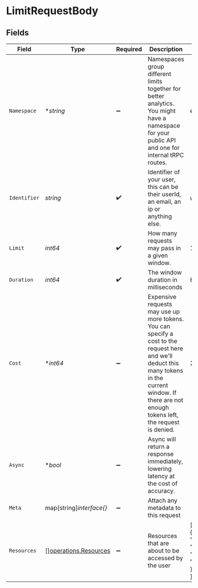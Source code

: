 # LimitRequestBody


## Fields

| Field                                                                                                                                                                                                      | Type                                                                                                                                                                                                       | Required                                                                                                                                                                                                   | Description                                                                                                                                                                                                | Example                                                                                                                                                                                                    |
| ---------------------------------------------------------------------------------------------------------------------------------------------------------------------------------------------------------- | ---------------------------------------------------------------------------------------------------------------------------------------------------------------------------------------------------------- | ---------------------------------------------------------------------------------------------------------------------------------------------------------------------------------------------------------- | ---------------------------------------------------------------------------------------------------------------------------------------------------------------------------------------------------------- | ---------------------------------------------------------------------------------------------------------------------------------------------------------------------------------------------------------- |
| `Namespace`                                                                                                                                                                                                | **string*                                                                                                                                                                                                  | :heavy_minus_sign:                                                                                                                                                                                         | Namespaces group different limits together for better analytics. You might have a namespace for your public API and one for internal tRPC routes.                                                          | email.outbound                                                                                                                                                                                             |
| `Identifier`                                                                                                                                                                                               | *string*                                                                                                                                                                                                   | :heavy_check_mark:                                                                                                                                                                                         | Identifier of your user, this can be their userId, an email, an ip or anything else.                                                                                                                       | user_123                                                                                                                                                                                                   |
| `Limit`                                                                                                                                                                                                    | *int64*                                                                                                                                                                                                    | :heavy_check_mark:                                                                                                                                                                                         | How many requests may pass in a given window.                                                                                                                                                              | 10                                                                                                                                                                                                         |
| `Duration`                                                                                                                                                                                                 | *int64*                                                                                                                                                                                                    | :heavy_check_mark:                                                                                                                                                                                         | The window duration in milliseconds                                                                                                                                                                        | 60000                                                                                                                                                                                                      |
| `Cost`                                                                                                                                                                                                     | **int64*                                                                                                                                                                                                   | :heavy_minus_sign:                                                                                                                                                                                         | Expensive requests may use up more tokens. You can specify a cost to the request here and we'll deduct this many tokens in the current window. If there are not enough tokens left, the request is denied. | 2                                                                                                                                                                                                          |
| `Async`                                                                                                                                                                                                    | **bool*                                                                                                                                                                                                    | :heavy_minus_sign:                                                                                                                                                                                         | Async will return a response immediately, lowering latency at the cost of accuracy.                                                                                                                        |                                                                                                                                                                                                            |
| `Meta`                                                                                                                                                                                                     | map[string]*interface{}*                                                                                                                                                                                   | :heavy_minus_sign:                                                                                                                                                                                         | Attach any metadata to this request                                                                                                                                                                        |                                                                                                                                                                                                            |
| `Resources`                                                                                                                                                                                                | [][operations.Resources](../../models/operations/resources.md)                                                                                                                                             | :heavy_minus_sign:                                                                                                                                                                                         | Resources that are about to be accessed by the user                                                                                                                                                        | [<br/>{<br/>"type": "project",<br/>"id": "p_123",<br/>"name": "dub"<br/>}<br/>]                                                                                                                            |